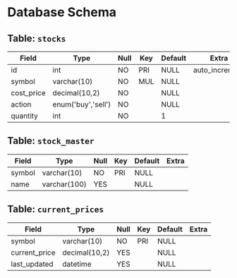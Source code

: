 # Database Schema

## Table: `stocks`
| Field      | Type               | Null | Key | Default | Extra          |
|------------|--------------------|------|-----|---------|----------------|
| id         | int                | NO   | PRI | NULL    | auto_increment |
| symbol     | varchar(10)        | NO   | MUL | NULL    |                |
| cost_price | decimal(10,2)      | NO   |     | NULL    |                |
| action     | enum('buy','sell') | NO   |     | NULL    |                |
| quantity   | int                | NO   |     | 1       |                |

## Table: `stock_master`
| Field  | Type         | Null | Key | Default | Extra |
|--------|--------------|------|-----|---------|-------|
| symbol | varchar(10)  | NO   | PRI | NULL    |       |
| name   | varchar(100) | YES  |     | NULL    |       |

## Table: `current_prices`
| Field         | Type          | Null | Key | Default | Extra |
|---------------|---------------|------|-----|---------|-------|
| symbol        | varchar(10)   | NO   | PRI | NULL    |       |
| current_price | decimal(10,2) | YES  |     | NULL    |       |
| last_updated  | datetime      | YES  |     | NULL    |       |